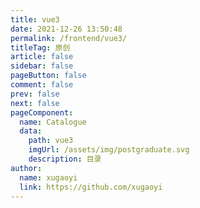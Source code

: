 ```yaml
---
title: vue3
date: 2021-12-26 13:50:48
permalink: /frontend/vue3/
titleTag: 原创
article: false
sidebar: false
pageButton: false
comment: false
prev: false
next: false
pageComponent: 
  name: Catalogue
  data: 
    path: vue3
    imgUrl: /assets/img/postgraduate.svg
    description: 目录
author: 
  name: xugaoyi
  link: https://github.com/xugaoyi
---
```


